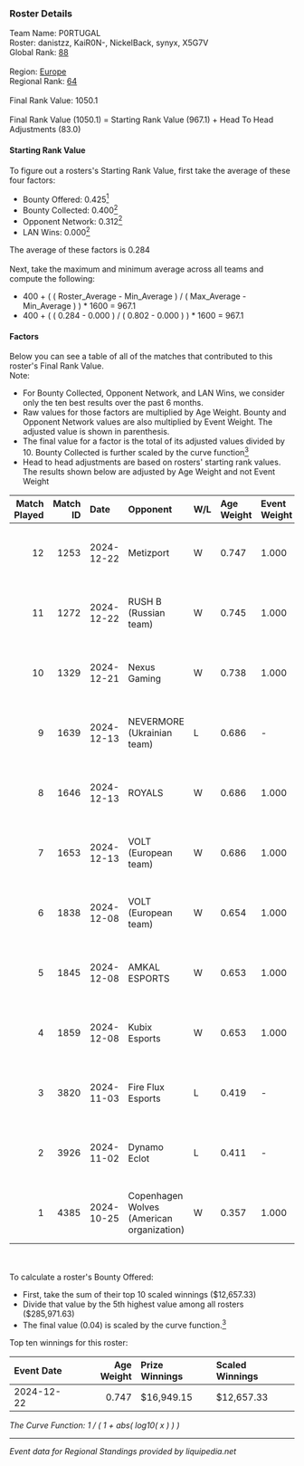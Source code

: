 ### Roster Details<br />
Team Name: P0RTUGAL<br />
Roster: danistzz, KaiR0N-, NickelBack, synyx, X5G7V<br />
Global Rank: [88](../../standings_global_2025_02_28.md)<br />
<br />
Region: [Europe]( ../../standings_europe_2025_02_28.md)<br />
Regional Rank: [64]( ../../standings_europe_2025_02_28.md)<br />
<br />
Final Rank Value:  1050.1<br />
<br />
Final Rank Value (1050.1) = Starting Rank Value (967.1) + Head To Head Adjustments (83.0)<br />

#### Starting Rank Value<br />
To figure out a rosters's Starting Rank Value, first take the average of these four factors:<br />
- Bounty Offered: 0.425[<sup>1</sup>](#table2)
- Bounty Collected: 0.400[<sup>2</sup>](#table1)
- Opponent Network: 0.312[<sup>2</sup>](#table1)
- LAN Wins: 0.000[<sup>2</sup>](#table1)

The average of these factors is 0.284<br />
<br />
Next, take the maximum and minimum average across all teams and compute the following:<br />
- 400 + ( ( Roster_Average - Min_Average ) / ( Max_Average - Min_Average ) ) * 1600 = 967.1
- 400 + ( ( 0.284 - 0.000 ) / ( 0.802 - 0.000 ) ) * 1600 = 967.1


#### Factors<br />
Below you can see a table of all of the matches that contributed to this roster's Final Rank Value.<br />
Note:<br />

- For Bounty Collected, Opponent Network, and LAN Wins, we consider only the ten best results over the past 6 months.
- Raw values for those factors are multiplied by Age Weight. Bounty and Opponent Network values are also multiplied by Event Weight. The adjusted value is shown in parenthesis.
- The final value for a factor is the total of its adjusted values divided by 10. Bounty Collected is further scaled by the curve function[<sup>3</sup>](#curveFunction)
- Head to head adjustments are based on rosters' starting rank values. The results shown below are adjusted by Age Weight and not Event Weight
<span id="table1"></span><br />


| Match Played | Match ID | Date       | Opponent                                  | W/L | Age Weight | Event Weight | Bounty Collected | Opponent Network | LAN Wins  | H2H Adj. | Roster                                      |
| -: | -: | :- | :- | :- | :- | :- | :- | :- | :- | -: | :- |
|           12 |     1253 | 2024-12-22 | Metizport                                 | W   | 0.747      | 1.000        | 0.088 (0.066)    | 0.553 (0.413)    | 0 (0.000) |    18.88 | danistzz, KaiR0N-, NickelBack, synyx, X5G7V |
|           11 |     1272 | 2024-12-22 | RUSH B (Russian team)                     | W   | 0.745      | 1.000        | 0.033 (0.024)    | 0.935 (0.697)    | 0 (0.000) |    17.34 | danistzz, KaiR0N-, NickelBack, synyx, X5G7V |
|           10 |     1329 | 2024-12-21 | Nexus Gaming                              | W   | 0.738      | 1.000        | 0.221 (0.164)    | 0.873 (0.645)    | 0 (0.000) |    17.28 | danistzz, KaiR0N-, NickelBack, synyx, X5G7V |
|            9 |     1639 | 2024-12-13 | NEVERMORE (Ukrainian team)                | L   | 0.686      | -            | -                | -                | -         |   -10.30 | danistzz, glowiing, KaiR0N-, synyx, X5G7V   |
|            8 |     1646 | 2024-12-13 | ROYALS                                    | W   | 0.686      | 1.000        | 0.005 (0.004)    | 0.223 (0.153)    | 0 (0.000) |     4.54 | danistzz, glowiing, KaiR0N-, synyx, X5G7V   |
|            7 |     1653 | 2024-12-13 | VOLT (European team)                      | W   | 0.686      | 1.000        | 0.003 (0.002)    | 0.175 (0.120)    | 0 (0.000) |     5.40 | danistzz, glowiing, KaiR0N-, synyx, X5G7V   |
|            6 |     1838 | 2024-12-08 | VOLT (European team)                      | W   | 0.654      | 1.000        | 0.003 (0.002)    | 0.175 (0.115)    | 0 (0.000) |     5.39 | danistzz, KaiR0N-, NickelBack, synyx, X5G7V |
|            5 |     1845 | 2024-12-08 | AMKAL ESPORTS                             | W   | 0.653      | 1.000        | 0.020 (0.013)    | 0.413 (0.270)    | 0 (0.000) |     9.87 | danistzz, KaiR0N-, NickelBack, synyx, X5G7V |
|            4 |     1859 | 2024-12-08 | Kubix Esports                             | W   | 0.653      | 1.000        | 0.053 (0.035)    | 0.536 (0.350)    | 0 (0.000) |    11.01 | danistzz, KaiR0N-, NickelBack, synyx, X5G7V |
|            3 |     3820 | 2024-11-03 | Fire Flux Esports                         | L   | 0.419      | -            | -                | -                | -         |    -2.90 | danistzz, KaiR0N-, rexxie, TruNiQ, X5G7V    |
|            2 |     3926 | 2024-11-02 | Dynamo Eclot                              | L   | 0.411      | -            | -                | -                | -         |    -1.75 | danistzz, KaiR0N-, rexxie, TruNiQ, X5G7V    |
|            1 |     4385 | 2024-10-25 | Copenhagen Wolves (American organization) | W   | 0.357      | 1.000        | 0.019 (0.007)    | 1.000 (0.357)    | 0 (0.000) |     8.22 | danistzz, KaiR0N-, rexxie, TruNiQ, X5G7V    |

<br />
<span id="table2"></span><br />
To calculate a roster's Bounty Offered:<br />

- First, take the sum of their top 10 scaled winnings ($12,657.33)
- Divide that value by the 5th highest value among all rosters ($285,971.63)
- The final value (0.04) is scaled by the curve function.[<sup>3</sup>](#curveFunction)

Top ten winnings for this roster:<br />

| Event Date | Age Weight | Prize Winnings | Scaled Winnings |
| :- | -: | :- | :- |
| 2024-12-22 |      0.747 | $16,949.15     | $12,657.33      |


<span id="curveFunction"></span>_The Curve Function: 1 / ( 1 + abs( log10( x ) ) )_<br />

---
_Event data for Regional Standings provided by liquipedia.net_<br />
